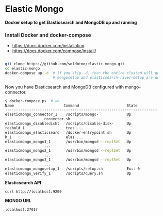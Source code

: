 # Elastic Mongo
**Docker setup to get Elasticsearch and MongoDB up and running**



### Install Docker and docker-compose

* https://docs.docker.com/installation
* https://docs.docker.com/compose/install/

```bash

git clone https://github.com/soldotno/elastic-mongo.git
cd elastic-mongo
docker-compose up -d  # If you skip -d, then the entire clusted will go down when
                      # mongosetup and elasticsearch-river-setup are done.
```

Now you have Elasticsearch and MongoDB configured with mongo-connector.

```bash
$ docker-compose ps  # =>
Name                       Command                      State                       Ports           
-------------------------------------------------------------------------------------------------------------
elasticmongo_connector_1    /scripts/mongo-             Up                                                    
                  connector.sh                                                                      
elasticmongo_disablediskt   /scripts/disable-disk-      Up                          27017/tcp                 
reshold_1                   tres ...                                                                          
elasticmongo_elasticsearc   /docker-entrypoint.sh       Up                          0.0.0.0:9200->9200/tcp,   
h_1                         elas ...                                                0.0.0.0:9300->9300/tcp    
elasticmongo_mongo1_1       /usr/bin/mongod --replSet   Up                          0.0.0.0:27017->27017/tcp,
                  ...                                                     0.0.0.0:28017->28017/tcp  
elasticmongo_mongo2_1       /usr/bin/mongod --replSet   Up                          0.0.0.0:27019->27017/tcp,
                  ...                                                     0.0.0.0:28019->28017/tcp  
elasticmongo_mongo3_1       /usr/bin/mongod --replSet   Up                          0.0.0.0:27018->27017/tcp,
                  ...                                                     0.0.0.0:28018->28017/tcp  
elasticmongo_mongosetup_1   /scripts/setup.sh           Exit 0                                                
elasticmongo_verify_1       /scripts/query.sh           Up                          27017/tcp

```

**Elasticsearch API**
```
curl http://localhost:9200
```

**MONGO URL**
```
localhost:27017
```
